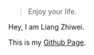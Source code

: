 

> Enjoy your life.

Hey, I am Liang Zhiwei.

This is my [Github Page](https://github.com/williamSYSU).